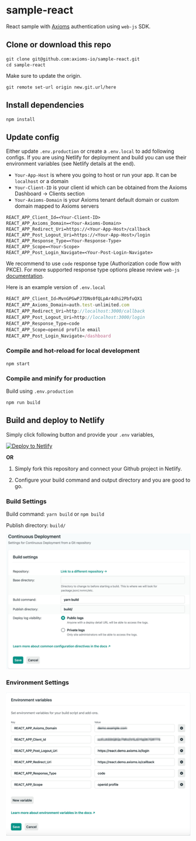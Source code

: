# sample-react
React sample with [Axioms](https://axioms.io) authentication using `web-js` SDK.


## Clone or download this repo
```
git clone git@github.com:axioms-io/sample-react.git
cd sample-react
```

Make sure to update the origin.

```
git remote set-url origin new.git.url/here
```

## Install dependencies
```
npm install
```

## Update config
Either update `.env.production` or create a `.env.local` to add following configs. If you are using Netlify for deployment and build you can use their environment variables (see Netlify details at the end).

- `Your-App-Host` is where you going to host or run your app. It can be `localhost` or a domain
- `Your-Client-ID` is your client id which can be obtained from the Axioms Dashboard -> Clients section
- `Your-Axioms-Domain` is your Axioms tenant default domain or custom domain mapped to Axioms servers

```
REACT_APP_Client_Id=<Your-Client-ID>
REACT_APP_Axioms_Domain=<Your-Axioms-Domain>
REACT_APP_Redirect_Uri=https://<Your-App-Host>/callback
REACT_APP_Post_Logout_Uri=https://<Your-App-Host>/login
REACT_APP_Response_Type=<Your-Response-Type>
REACT_APP_Scope=<Your-Scope>
REACT_APP_Post_Login_Navigate=<Your-Post-Login-Navigate>
```

We recommend to use `code` response type (Authorization code flow with PKCE). For more supported response type options please review  `web-js` [documentation](https://developer.axioms.io/docs/sdks-samples/use-with-spas/web-js).

Here is an example version of `.env.local`

```js  title=".env.local"
REACT_APP_Client_Id=MvnGPGwPJ7DNs0fQLpAr4dhi2PbfuQX1
REACT_APP_Axioms_Domain=auth.test-unlimited.com
REACT_APP_Redirect_Uri=http://localhost:3000/callback
REACT_APP_Post_Logout_Uri=http://localhost:3000/login
REACT_APP_Response_Type=code
REACT_APP_Scope=openid profile email
REACT_APP_Post_Login_Navigate=/dashboard
```

### Compile and hot-reload for local development
```
npm start
```

### Compile and minify for production

Build using `.env.production`

```
npm run build
```

## Build and deploy to Netlify

Simply click following button and provide your `.env` variables,

<a href="https://app.netlify.com/start/deploy?repository=https://github.com/axioms-io/sample-react"><img src="https://www.netlify.com/img/deploy/button.svg" alt="Deploy to Netlify" width="200px"></a>

**OR**

1. Simply fork this repository and connect your Github project in Netlify.

2. Configure your build command and output directory and you are good to go.


### Build Settings
Build command: `yarn build` or `npm build`

Publish directory: `build/`

![Build settings](build_settings.jpg)

### Environment Settings
![Build Environment settings](build_env_settings.jpg)